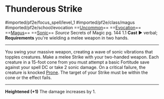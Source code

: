 # Thunderous Strike
#imported/pf2e/focus_spell/level_1 #imported/pf2e/class/magus #imported/pf2e/school/evocation 
==[Uncommon](uncommon.md)== ==[Evocation](evocation.md)== ==[Magus](../../../Traits/Magus.md)== ==[Sonic](sonic.md)==
*Source* Secrets of Magic pg. 144 1.1
**Cast** ► verbal; **Requirements** you're wielding a melee weapon in two hands.

---
You swing your massive weapon, creating a wave of sonic vibrations that topples creatures. Make a melee Strike with your two-handed weapon. Each creature in a 15-foot cone from you must attempt a basic Fortitude save against your spell DC or take 2 sonic damage. On a critical failure, the creature is knocked [Prone](../../../Conditions/Prone.md). The target of your Strike must be within the cone or the effect fails.

<hr>

**Heightened (+1)** The damage increases by 1.